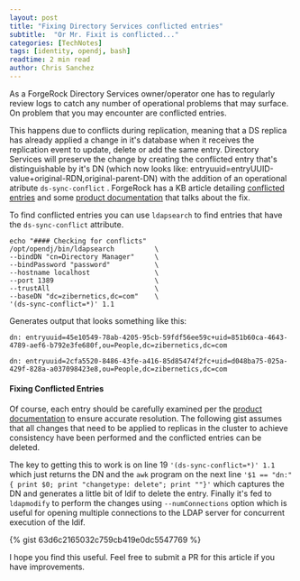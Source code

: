 ```yaml
---
layout: post
title: "Fixing Directory Services conflicted entries"
subtitle:  "Or Mr. Fixit is conflicted..."
categories: [TechNotes]
tags: [identity, opendj, bash]
readtime: 2 min read
author: Chris Sanchez
---
```

As a ForgeRock Directory Services owner/operator one has to regularly review logs to catch any number of operational problems that may surface. On problem that you may encounter are conflicted entries. 

This happens due to  conflicts during replication, meaning that a DS replica has already applied a change in it's database when it receives the replication event to update, delete or add the same entry. Directory Services will preserve the change by creating the conflicted entry that's distinguishable by it's DN (which now looks like: entryuuid=entryUUID-value+original-RDN,original-parent-DN) with the addition of an operational atribute `ds-sync-conflict` . ForgeRock has a KB article detailing [conflicted entries] and some [product documentation] that talks about the fix. 

To find conflicted entries you can use `ldapsearch` to find entries that have the `ds-sync-conflict` attribute. 

~~~~~
echo "#### Checking for conflicts"
/opt/opendj/bin/ldapsearch          \
--bindDN "cn=Directory Manager"     \
--bindPassword "password"           \
--hostname localhost                \
--port 1389                         \
--trustAll                          \
--baseDN "dc=zibernetics,dc=com"    \
'(ds-sync-conflict=*)' 1.1
~~~~~

Generates output that looks something like this:
~~~~~
dn: entryuuid=45e10549-78ab-4205-95cb-59fdf56ee59c+uid=851b60ca-4643-4789-aef6-b792e3fe680f,ou=People,dc=zibernetics,dc=com

dn: entryuuid=2cfa5520-8486-43fe-a416-85d85474f2fc+uid=d048ba75-025a-429f-828a-a037098423e8,ou=People,dc=zibernetics,dc=com
~~~~~
#### Fixing Conflicted Entries
Of course, each entry should be carefully examined per the [product documentation] to ensure accurate resolution. The following gist assumes that all changes that need to be applied to replicas in the cluster to achieve consistency have been performed and the conflicted entries can be deleted.

The key to getting this to work is on line 19 `'(ds-sync-conflict=*)' 1.1` which just returns the DN and the `awk` program on the next line `'$1 == "dn:" { print $0; print "changetype: delete"; print ""}'` which captures the DN and generates a little bit of ldif to delete the entry. Finally it's fed to `ldapmodify` to perform the changes using `--numConnections` option which is useful for opening multiple connections to the LDAP server for concurrent execution of the ldif.
 
{% gist 63d6c2165032c759cb419e0dc5547769 %}

I hope you find this useful. Feel free to submit a PR for this article if you have improvements.

[product documentation]: https://backstage.forgerock.com/docs/ds/6/admin-guide/#repl-conflict
[conflicted entries]: https://backstage.forgerock.com/knowledge/kb/article/a37856549
